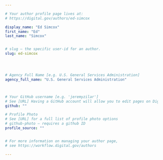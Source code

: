 ```yaml
---

# Your author profile page lives at:
# https://digital.gov/authors/ed-simcox

display_name: "Ed Simcox"
first_name: "Ed"
last_name: "Simcox"


# slug — the specific user-id for an author.
slug: ed-simcox




# Agency Full Name [e.g. U.S. General Services Administration]
agency_full_name: "U.S. General Services Administration"



# Your GitHub username [e.g. 'jeremyzilar']
# See [URL] Having a GitHub account will allow you to edit pages on DigitalGov. The image used in your GitHub account can also be used to populate your digital.gov profile photo.
github: ""

# Profile Photo
# See [URL] for a full list of profile photo options
# github-photo — requires a github ID
profile_source: ""


# For more information on managing your author page,
# see https://workflow.digital.gov/authors

---
```

